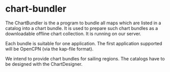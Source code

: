 # chart-bundler
The ChartBundler is the a program to bundle all maps which are listed in a catalog into a chart bundle.
It is used to prepare such chart bundles as a downloadable offline chart collection. It is running on our server.

Each bundle is suitable for one application. The first application supported will be OpenCPN (via the kap-file format).

We intend to provide chart bundles for sailing regions. The catalogs have to be designed with the ChartDesigner.

